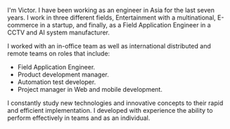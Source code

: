 I'm Victor. I have been working as an engineer in Asia for the last seven years.  I work in three different fields, Entertainment with a multinational, E-commerce in a startup, and finally, as a Field Application Engineer in a CCTV and AI system manufacturer.

I worked with an in-office team as well as international distributed and remote teams on roles that include:

* Field Application Engineer.
* Product development manager.
* Automation test developer.
* Project manager in Web and mobile development.

I constantly study new technologies and innovative concepts to their rapid and efficient implementation. I developed with experience the ability to perform effectively in teams and as an individual.
